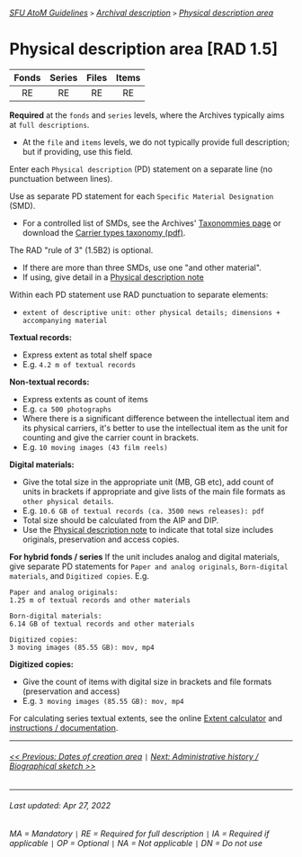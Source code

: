 ###### [SFU AtoM Guidelines](../README.md) `>` [Archival description](overview.md) `>` [Physical description area](overview.md#physical-description-area)

# Physical description area [RAD 1.5]
| Fonds 	| Series 	| Files 	| Items 	|
|:-----:	|:------:	|:-----:	|:-----:	|
|   RE    |   RE    |   RE  	|   RE  	|

**Required** at the `fonds` and `series` levels, where the Archives typically aims at `full descriptions`.
- At the `file` and `items` levels, we do not typically provide full description; but if providing, use this field.

Enter each `Physical description` (PD) statement on a separate line (no punctuation between lines).

Use as separate PD statement for each `Specific Material Designation` (SMD).
- For a controlled list of SMDs, see the Archives' [Taxonommies page](https://github.com/SFU-Archives/taxonomies/blob/main/README.md) or download the [Carrier types taxonomy (pdf)](https://github.com/SFU-Archives/taxonomies/blob/main/downloads/carrier-types.pdf).

The RAD "rule of 3" (1.5B2) is optional.
- If there are more than three SMDs, use one "and other material".
- If using, give detail in a [Physical description note](other-notes.md#physical-description-rad-18B9)

Within each PD statement use RAD punctuation to separate elements:
- `extent of descriptive unit: other physical details; dimensions + accompanying material`

**Textual records:**
- Express extent as total shelf space
- E.g. `4.2 m of textual records`

**Non-textual records:**
- Express extents as count of items
- E.g. `ca 500 photographs`
- Where there is a significant difference between the intellectual item and its physical carriers, it's better to use the intellectual item as the unit for counting and give the carrier count in brackets.
- E.g. `10 moving images (43 film reels)`

**Digital materials:**
- Give the total size in the appropriate unit (MB, GB etc), add count of units in brackets if appropriate and give lists of the main file formats as `other physical details`.
- E.g. `10.6 GB of textual records (ca. 3500 news releases): pdf`
- Total size should be calculated from the AIP and DIP.
- Use the [Physical description note](other-notes.md#physical-description-rad-18B9) to indicate that total size includes originals, preservation and access copies.

**For hybrid fonds / series**
If the unit includes analog and digital materials, give separate PD statements for `Paper and analog originals`, `Born-digital materials`, and `Digitized copies`. E.g.

```
Paper and analog originals:
1.25 m of textual records and other materials

Born-digital materials:
6.14 GB of textual records and other materials

Digitized copies:
3 moving images (85.55 GB): mov, mp4
```

**Digitized copies:**
- Give the count of items with digital size in brackets and file formats (preservation and access)
- E.g. `3 moving images (85.55 GB): mov, mp4`

For calculating series textual extents, see the online [Extent calculator](https://sfuarchives.shinyapps.io/extent_calculator/) and [instructions / documentation](../resources/extent-calculator.md).

---
###### [<< Previous: Dates of creation area](dates-of-creation-area.md) `|` [Next: Administrative history / Biographical sketch >>](admin-history-bio-sketch.md)
---
###### Last updated: Apr 27, 2022
###### MA = Mandatory `|` RE = Required for full description `|` IA = Required if applicable `|` OP = Optional `|` NA = Not applicable `|` DN = Do not use
